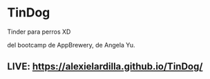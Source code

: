 # TinDog

Tinder para perros XD

del bootcamp de AppBrewery, de Angela Yu.

## LIVE: https://alexielardilla.github.io/TinDog/

